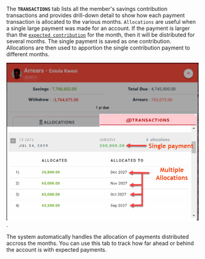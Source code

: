 The **`TRANSACTIONS`** tab lists all the member's savings contribution transactions and provides drill-down detail to show how each payment transaction is allocated to the various months. `Allocations` are useful when a single large payment was made for an account. If the payment is larger than the [`expected contribution`](17_admin_system-settings?id=_1712-expected-monthly-contributions) for the month, then it will be distributed for several months. The single payment is saved as one contribution. Allocations are then used to apportion the single contribution payment to different months.

![Allocations Tab](static/images/3.6_Allocations_Tab.png " :size=400").

The system automatically handles the allocation of payments distributed accross the months. You can use this tab to track how far ahead or behind the account is with expected payments.
